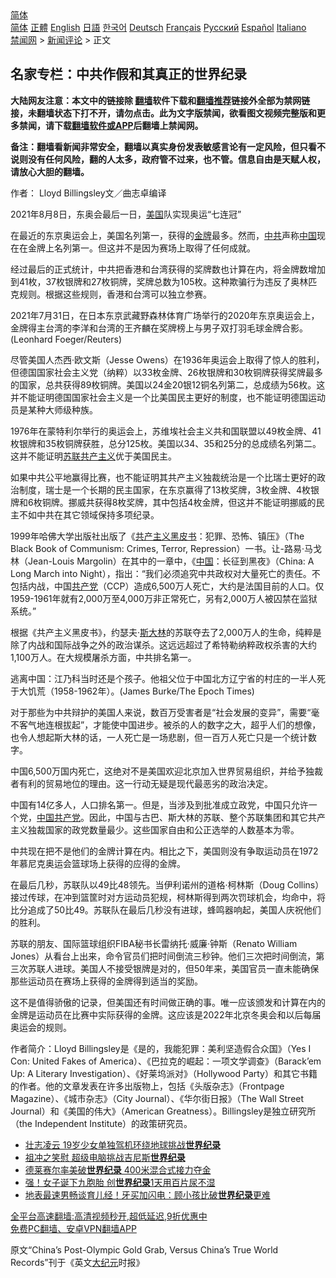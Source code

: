  <!-- 面包屑导航 --> <div class="breadcrumb"><!-- GTranslate: https://gtranslate.io/ -->  <div class="switcher notranslate">  <div class="selected">  <a href="#" onclick="return false;"> 简体</a>  </div>  <div class="option">  <a href="https://www.bannedbook.org" onclick="doGTranslate('zh-CN|zh-CN');jQuery('div.switcher div.selected a').html(jQuery(this).html());return false;" title="简体中文" class="nturl selected"> 简体</a>  <a href="https://www.bannedbook.org/zh-tw/" onclick="doGTranslate('zh-CN|zh-TW');jQuery('div.switcher div.selected a').html(jQuery(this).html());return false;" title="繁體中文" class="nturl"> 正體</a>  <a href="https://www.bannedbook.org/en/" onclick="doGTranslate('zh-CN|en');jQuery('div.switcher div.selected a').html(jQuery(this).html());return false;" title="English" class="nturl"> English</a>  <a href="https://www.bannedbook.org/ja/" onclick="doGTranslate('zh-CN|ja');jQuery('div.switcher div.selected a').html(jQuery(this).html());return false;" title="日本語" class="nturl"> 日語</a>  <a href="https://www.bannedbook.org/ko/" onclick="doGTranslate('zh-CN|ko');jQuery('div.switcher div.selected a').html(jQuery(this).html());return false;" title="한국어" class="nturl"> 한국어</a>  <a href="https://www.bannedbook.org/de/" onclick="doGTranslate('zh-CN|de');jQuery('div.switcher div.selected a').html(jQuery(this).html());return false;" title="Deutsch" class="nturl"> Deutsch</a>  <a href="https://www.bannedbook.org/fr/" onclick="doGTranslate('zh-CN|fr');jQuery('div.switcher div.selected a').html(jQuery(this).html());return false;" title="Français" class="nturl"> Français</a>  <a href="https://www.bannedbook.org/ru/" onclick="doGTranslate('zh-CN|ru');jQuery('div.switcher div.selected a').html(jQuery(this).html());return false;" title="Русский" class="nturl"> Русский</a>  <a href="https://www.bannedbook.org/es/" onclick="doGTranslate('zh-CN|es');jQuery('div.switcher div.selected a').html(jQuery(this).html());return false;" title="Español" class="nturl"> Español</a>  <a href="https://www.bannedbook.org/it/" onclick="doGTranslate('zh-CN|it');jQuery('div.switcher div.selected a').html(jQuery(this).html());return false;" title="Italiano" class="nturl"> Italiano</a>  </div>  </div>      <div class='breadcrumb-sub'><!-- Breadcrumb NavXT 6.3.0 --> <a href="https://www.bannedbook.org/" class="home">禁闻网</a> &gt; <a href="https://www.bannedbook.org/bnews/comments/" class="category">新闻评论</a> &gt; 正文</div></div><h2>名家专栏：中共作假和其真正的世界纪录</h2> <p class="notice"><b>大陆网友注意：本文中的链接除 <a href="https://github.com/bannedbook/fanqiang" >翻墙</a>软件下载和<a href="https://github.com/killgcd/justmysocks/blob/master/README.md">翻墙推荐</a>链接外全部为禁网链接，未翻墙状态下打不开，请勿点击。此为文字版禁闻，欲看图文视频完整版和更多禁闻，请下载<a href="https://github.com/bannedbook/fanqiang">翻墙软件或APP</a>后翻墙上禁闻网。</p><p>备注：翻墙看新闻非常安全，翻墙以真实身份发表敏感言论有一定风险，但只看不说则没有任何风险，翻的人太多，政府管不过来，也不管。信息自由是天赋人权，请放心大胆的翻墙。</b></p>  <div class="entry"> <p>作者： Lloyd Billingsley文／曲志卓编译</p> <p id="conimg">2021年8月8日，东奥会最后一日，<a href="https://www.bannedbook.org/bnews/tag/%e7%be%8e%e5%9b%bd/" class="st_tag internal_tag" rel="tag" title="标签 美国 下的日志">美国</a>队实现奥运“七连冠”</p> <p>在最近的东京奥运会上，美国名列第一，获得的<a href="https://www.bannedbook.org/bnews/tag/%e9%87%91%e7%89%8c/" class="st_tag internal_tag" rel="tag" title="标签 金牌 下的日志">金牌</a>最多。然而，<a href="https://www.bannedbook.org/bnews/tag/%e4%b8%ad%e5%85%b1/" class="st_tag internal_tag" rel="tag" title="标签 中共 下的日志">中共</a>声称<span class='wp_keywordlink_affiliate'><a href="https://www.bannedbook.org/" title="中国" target="_blank">中国</a></span>现在在金牌上名列第一。但这并不是因为赛场上取得了任何成就。</p> <p>经过最后的正式统计，中共把香港和台湾获得的奖牌数也计算在内，将金牌数增加到41枚，37枚银牌和27枚铜牌，奖牌总数为105枚。这种欺骗行为违反了奥林匹克规则。根据这些规则，香港和台湾可以独立参赛。</p> <p>2021年7月31日，在日本东京武藏野森林体育广场举行的2020年东京奥运会上，金牌得主台湾的李洋和台湾的王齐麟在奖牌榜上与男子双打羽毛球金牌合影。(Leonhard Foeger/Reuters)</p>  <p>尽管美国人杰西‧欧文斯（Jesse Owens）在1936年奥运会上取得了惊人的胜利，但德国国家社会主义党（纳粹）以33枚金牌、26枚银牌和30枚铜牌获得奖牌最多的国家，总共获得89枚铜牌。美国以24金20银12铜名列第二，总成绩为56枚。这并不能证明德国国家社会主义是一个比美国民主更好的制度，也不能证明德国运动员是某种大师级种族。</p> <p>1976年在蒙特利尔举行的奥运会上，苏维埃社会主义共和国联盟以49枚金牌、41枚银牌和35枚铜牌获胜，总分125枚。美国以34、35和25分的总成绩名列第二。这并不能证明<a href="https://www.bannedbook.org/bnews/tag/%E8%8B%8F%E8%81%94/" class="st_tag internal_tag" rel="tag" title="标签 苏联 下的日志">苏联</a><span class='wp_keywordlink'><a href="https://www.bannedbook.org/forum2/topic6177.html" title="《共产主义的终极目的》" target="_blank">共产主义</a></span>优于美国民主。</p> <p>如果中共公平地赢得比赛，也不能证明其共产主义独裁统治是一个比瑞士更好的政治制度，瑞士是一个长期的民主国家，在东京赢得了13枚奖牌，3枚金牌、4枚银牌和6枚铜牌。挪威共获得8枚奖牌，其中包括4枚金牌，但这并不能证明挪威的民主不如中共在其它领域保持多项纪录。</p> <p>1999年哈佛大学出版社出版了《<span class='wp_keywordlink'><a href="https://www.bannedbook.org/forum2/topic202.html" title="共产主义黑皮书" target="_blank">共产主义黑皮书</a></span>：犯罪、恐怖、镇压》（The Black Book of Communism: Crimes, Terror, Repression）一书。让-路易‧马戈林（Jean-Louis Margolin）在其中的一章中，《<a href="https://www.bannedbook.org/bnews/tag/%E4%B8%AD%E5%9B%BD/" class="st_tag internal_tag" rel="tag" title="标签 中国 下的日志">中国</a>：长征到黑夜》（China: A Long March into Night），指出：“我们必须追究中共政权对大量死亡的责任。不包括内战，中国<a href="https://www.bannedbook.org/bnews/tag/%e5%85%b1%e4%ba%a7%e5%85%9a/" class="st_tag internal_tag" rel="tag" title="标签 共产党 下的日志">共产党</a>（CCP）造成6,500万人死亡，大约是法国目前的人口。仅1959-1961年就有2,000万至4,000万非正常死亡，另有2,000万人被囚禁在监狱系统。”</p> <p>根据《共产主义黑皮书》，约瑟夫‧<span class='wp_keywordlink'><a href="https://www.bannedbook.org/forum2/topic1256.html" title="斯大林（上、中、下册）" target="_blank">斯大林</a></span>的苏联夺去了2,000万人的生命，纯粹是除了内战和国际战争之外的政治谋杀。这远远超过了希特勒纳粹政权杀害的大约1,100万人。在大规模屠杀方面，中共排名第一。</p>  <p>逃离中国：江乃科当时还是个孩子。他祖父位于中国北方辽宁省的村庄的一半人死于大饥荒（1958-1962年）。(James Burke/The Epoch Times)</p> <p>对于那些为中共辩护的美国人来说，数百万受害者是“社会发展的变异”，需要“毫不客气地连根拔起”，才能使中国进步。被杀的人的数字之大，超乎人们的想像，也令人想起斯大林的话，一人死亡是一场悲剧，但一百万人死亡只是一个统计数字。</p> <p>中国6,500万国内死亡，这绝对不是美国欢迎北京加入世界贸易组织，并给予独裁者有利的贸易地位的理由。这一行动无疑是现代最恶劣的政治决定。</p> <p>中国有14亿多人，人口排名第一。但是，当涉及到批准成立政党，中国只允许一个党，<a href="https://www.bannedbook.org/bnews/tag/%e4%b8%ad%e5%9b%bd%e5%85%b1%e4%ba%a7%e5%85%9a/" class="st_tag internal_tag" rel="tag" title="标签 中国共产党 下的日志">中国共产党</a>。因此，中国与古巴、斯大林的苏联、整个苏联集团和其它共产主义独裁国家的政党数量最少。这些国家自由和公正选举的人数基本为零。</p> <p>中共现在把不是他们的金牌计算在内。相比之下，美国则没有争取运动员在1972年慕尼克奥运会篮球场上获得的应得的金牌。</p>  <p>在最后几秒，苏联队以49比48领先。当伊利诺州的道格‧柯林斯（Doug Collins）接过传球，在冲到篮筐时对方运动员犯规，柯林斯得到两次罚球机会，均命中，将比分追成了50比49。苏联队在最后几秒没有进球，蜂鸣器响起，美国人庆祝他们的胜利。</p> <p>苏联的朋友、国际篮球组织FIBA秘书长雷纳托‧威廉‧钟斯（Renato William Jones）从看台上出来，命令官员们把时间倒流三秒钟。他们三次把时间倒流，第三次苏联人进球。美国人不接受银牌是对的，但50年来，美国官员一直未能确保那些运动员在赛场上获得的金牌得到适当的奖励。</p> <p>这不是值得骄傲的记录，但美国还有时间做正确的事。唯一应该颁发和计算在内的金牌是运动员在比赛中实际获得的金牌。这应该是2022年北京冬奥会和以后每届奥运会的规则。</p> <p>作者简介：Lloyd Billingsley是《是的，我能犯罪：美利坚造假合众国》（Yes I Con: United Fakes of America）、《巴拉克的崛起：一项文学调查》（Barack’em Up: A Literary Investigation）、《好莱坞派对》（Hollywood Party）和其它书籍的作者。他的文章发表在许多出版物上，包括《头版杂志》（Frontpage Magazine）、《城市杂志》（City Journal）、《华尔街日报》（The Wall Street Journal）和《美国的伟大》（American Greatness）。Billingsley是独立研究所（the Independent Institute）的政策研究员。</p> <ul class='op-related-articles' title='相关阅读'> <li><a href='https://www.bannedbook.org/bnews/comments/20210820/1609514.html' target='_blank'>壮志凌云 19岁少女单独驾机环绕地球挑战<b>世界纪录</b></a></li> <li><a href='https://www.bannedbook.org/bnews/comments/20210818/1608075.html' target='_blank'>祖冲之笑慰 超级电脑挑战吉尼斯<b>世界纪录</b></a></li> <li><a href='https://www.bannedbook.org/bnews/baitai/20210802/1598704.html' target='_blank'>德莱赛尔率美破<b>世界纪录</b> 400米混合式接力夺金</a></li> <li><a href='https://www.bannedbook.org/bnews/cnnews/20210731/1597405.html' target='_blank'>强！女子诞下九胞胎 创<b>世界纪录</b>1天用百片尿不湿</a></li> <li><a href='https://www.bannedbook.org/bnews/comments/20210725/1593639.html' target='_blank'>地表最速男畅谈育儿经！牙买加闪电：顾小孩比破<b>世界纪录</b>更难</a></li> </ul> <p class="texttj"> <a href="https://github.com/bannedbook/fanqiang/wiki/V2ray%E6%9C%BA%E5%9C%BA" target="_blank">全平台高速翻墙:高清视频秒开,超低延迟,9折优惠中</a><br/> <a href="https://github.com/bannedbook/fanqiang/wiki/%E7%A6%81%E9%97%BB%E7%BD%91%E5%AE%89%E5%8D%93%E7%BF%BB%E5%A2%99%E6%96%B0%E9%97%BBAPP" target="_blank">免费PC翻墙、安卓VPN翻墙APP</a></p> <p>原文“China’s Post-Olympic Gold Grab, Versus China’s True World Records”刊于《英文<span class='wp_keywordlink_affiliate'><a href="http://www.epochtimes.com/" title="大纪元" target="_blank">大纪元</a></span>时报》</p><a name='sharetosocial'></a>  <div style="margin-bottom:5px;padding-bottom:5px;clear:both"> <div id="archive-pix-1" class="banner-ads"> <!-- AuctionX Display platform tag START --> <div id="26318x728x90x621x_ADSLOT2" clicktrack="%%CLICK_URL_ESC%%"></div> <!-- AuctionX Display platform tag END --> </div> <div id="archive-pix-2" class="banner-ads"> <!-- AuctionX Display platform tag START --> <div id="26315x300x250x621x_ADSLOT2" clicktrack="%%CLICK_URL_ESC%%"></div> <!-- AuctionX Display platform tag END --> </div> </div>  <div id="archive-pix-1" class="banner-ads"> <!-- AuctionX Display platform tag START --> <div id="26318x728x90x621x_ADSLOT3" clicktrack="%%CLICK_URL_ESC%%"></div> <!-- AuctionX Display platform tag END --> </div> </div><!--END ENTRY--> 